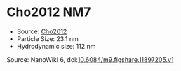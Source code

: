 <a name="material" />

# Cho2012 NM7
<script type="application/ld+json">
  {
    "@context": "https://schema.org/",
    "@type": "ChemicalSubstance",
    "@id": "https://egonw.github.io/nanowiki/nanowiki194.html#material",
    "http://purl.org/dc/terms/conformsTo":
      {
        "@type": "CreativeWork",
        "@id": "https://bioschemas.org/profiles/ChemicalSubstance/0.4-RELEASE/"
      },
    "identfier": "194",
    "name": "Cho2012 NM7",
    "url": "https://egonw.github.io/nanowiki/nanowiki194.html#material",
    "sameAs": "http://127.0.0.1/mediawiki/index.php/Special:URIResolver/Cho2012_NM7"
  }
</script>


* Source: [Cho2012](articleCho2012.md)
* Particle Size: 23.1 nm
* Hydrodynamic size: 112 nm


Source: NanoWiki 6, doi:[10.6084/m9.figshare.11897205.v1](https://doi.org/10.6084/m9.figshare.11897205.v1)
